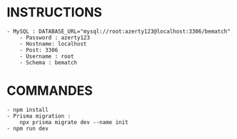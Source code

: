 # INSTRUCTIONS
    - MySQL : DATABASE_URL="mysql://root:azerty123@localhost:3306/bematch"
        - Password : azerty123
        - Hostname: localhost
        - Post: 3306
        - Username : root
        - Schema : bematch

# COMMANDES
    - npm install
    - Prisma migration :
        npx prisma migrate dev --name init
    - npm run dev